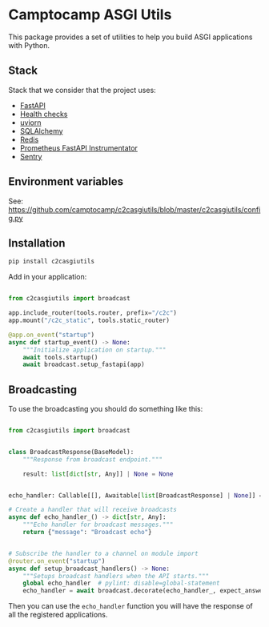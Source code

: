 # Camptocamp ASGI Utils

This package provides a set of utilities to help you build ASGI applications with Python.

## Stack

Stack that we consider that the project uses:

- [FastAPI](https://github.com/fastapi/fastapi)
- [Health checks](https://pypi.org/project/fastapi-healthchecks/)
- [uviorn](https://www.uvicorn.org/)
- [SQLAlchemy](https://docs.sqlalchemy.org/en/20/orm/extensions/asyncio.html)
- [Redis](https://redis.readthedocs.io/en/stable/examples/asyncio_examples.html)
- [Prometheus FastAPI Instrumentator](https://github.com/trallnag/prometheus-fastapi-instrumentator)
- [Sentry](https://docs.sentry.io/platforms/python/integrations/fastapi/)

## Environment variables

See: https://github.com/camptocamp/c2casgiutils/blob/master/c2casgiutils/config.py

## Installation

```bash
pip install c2casgiutils
```

Add in your application:

```python

from c2casgiutils import broadcast

app.include_router(tools.router, prefix="/c2c")
app.mount("/c2c_static", tools.static_router)

@app.on_event("startup")
async def startup_event() -> None:
    """Initialize application on startup."""
    await tools.startup()
    await broadcast.setup_fastapi(app)

```

## Broadcasting

To use the broadcasting you should do something like this:

```python

from c2casgiutils import broadcast


class BroadcastResponse(BaseModel):
    """Response from broadcast endpoint."""

    result: list[dict[str, Any]] | None = None


echo_handler: Callable[[], Awaitable[list[BroadcastResponse] | None]] = None  # type: ignore[assignment]

# Create a handler that will receive broadcasts
async def echo_handler_() -> dict[str, Any]:
    """Echo handler for broadcast messages."""
    return {"message": "Broadcast echo"}


# Subscribe the handler to a channel on module import
@router.on_event("startup")
async def setup_broadcast_handlers() -> None:
    """Setups broadcast handlers when the API starts."""
    global echo_handler  # pylint: disable=global-statement
    echo_handler = await broadcast.decorate(echo_handler_, expect_answers=True)
```

Then you can use the `echo_handler` function you will have the response of all the registered applications.

